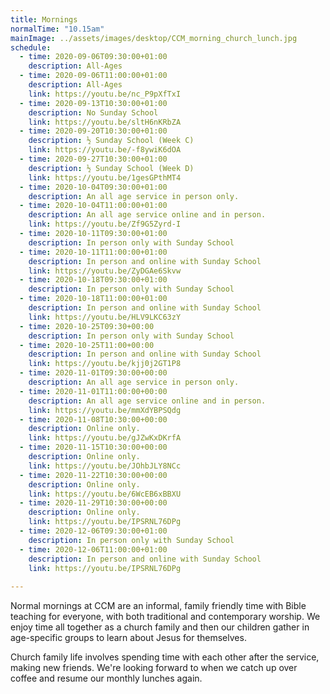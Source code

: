 ```yaml
---
title: Mornings
normalTime: "10.15am"
mainImage: ../assets/images/desktop/CCM_morning_church_lunch.jpg
schedule:
  - time: 2020-09-06T09:30:00+01:00
    description: All-Ages
  - time: 2020-09-06T11:00:00+01:00
    description: All-Ages
    link: https://youtu.be/nc_P9pXfTxI    
  - time: 2020-09-13T10:30:00+01:00
    description: No Sunday School
    link: https://youtu.be/sltH6nKRbZA
  - time: 2020-09-20T10:30:00+01:00
    description: ½ Sunday School (Week C)
    link: https://youtu.be/-f8ywiK6dOA
  - time: 2020-09-27T10:30:00+01:00
    description: ½ Sunday School (Week D)
    link: https://youtu.be/1gesGPthMT4
  - time: 2020-10-04T09:30:00+01:00
    description: An all age service in person only.
  - time: 2020-10-04T11:00:00+01:00
    description: An all age service online and in person.
    link: https://youtu.be/Zf9G5Zyrd-I
  - time: 2020-10-11T09:30:00+01:00
    description: In person only with Sunday School
  - time: 2020-10-11T11:00:00+01:00
    description: In person and online with Sunday School
    link: https://youtu.be/ZyDGAe6Skvw
  - time: 2020-10-18T09:30:00+01:00
    description: In person only with Sunday School 
  - time: 2020-10-18T11:00:00+01:00
    description: In person and online with Sunday School 
    link: https://youtu.be/HLV9LKC63zY
  - time: 2020-10-25T09:30+00:00
    description: In person only with Sunday School 
  - time: 2020-10-25T11:00+00:00
    description: In person and online with Sunday School 
    link: https://youtu.be/kjj0j2GT1P8
  - time: 2020-11-01T09:30:00+00:00
    description: An all age service in person only.
  - time: 2020-11-01T11:00:00+00:00
    description: An all age service online and in person.
    link: https://youtu.be/mmXdYBPSQdg
  - time: 2020-11-08T10:30:00+00:00
    description: Online only.
    link: https://youtu.be/gJZwKxDKrfA
  - time: 2020-11-15T10:30:00+00:00
    description: Online only.
    link: https://youtu.be/JOhbJLY8NCc
  - time: 2020-11-22T10:30:00+00:00
    description: Online only. 
    link: https://youtu.be/6WcEB6xBBXU
  - time: 2020-11-29T10:30:00+00:00
    description: Online only.
    link: https://youtu.be/IPSRNL76DPg
  - time: 2020-12-06T09:30:00+01:00
    description: In person only with Sunday School
  - time: 2020-12-06T11:00:00+01:00
    description: In person and online with Sunday School
    link: https://youtu.be/IPSRNL76DPg
    
---
```

Normal mornings at CCM are an informal, family friendly time with Bible teaching for everyone, with both traditional and contemporary worship. We enjoy time all together as a church family and then our children gather in age-specific groups to learn about Jesus for themselves.

Church family life involves spending time with each other after the service, making new friends. We're looking forward to when we catch up over coffee and resume our monthly lunches again.
